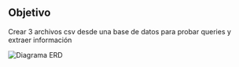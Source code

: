 ## Objetivo

Crear 3 archivos csv desde una base de datos para probar queries y extraer información

![Diagrama ERD](MicrosystemEcommerceERD.png.png)
